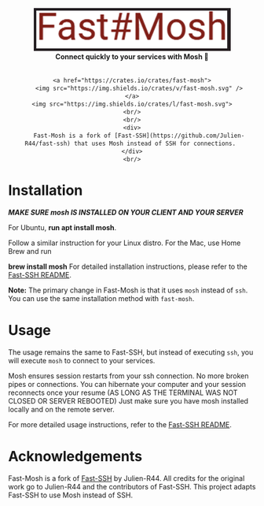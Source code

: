 <div align="center">
    <img src="fast_mosh_logo.png" />
    <br/>
    <b>Connect quickly to your services with Mosh 🚀</b>
    <br/>
    <br/>
    
    <a href="https://crates.io/crates/fast-mosh">
        <img src="https://img.shields.io/crates/v/fast-mosh.svg" />
    </a>
    <img src="https://img.shields.io/crates/l/fast-mosh.svg">
    <br/>
    <br/>
    <div>
        Fast-Mosh is a fork of [Fast-SSH](https://github.com/Julien-R44/fast-ssh) that uses Mosh instead of SSH for connections. 
    </div>
    <br/>
</div>

# Installation
***MAKE SURE mosh IS INSTALLED ON YOUR CLIENT AND YOUR SERVER***

For Ubuntu, **run apt install mosh**.

Follow a similar instruction for your Linux distro.
For the Mac, use Home Brew and run 

**brew install mosh**
For detailed installation instructions, please refer to the [Fast-SSH README](https://github.com/Julien-R44/fast-ssh#installation). 

**Note:** The primary change in Fast-Mosh is that it uses `mosh` instead of `ssh`. You can use the same installation method with `fast-mosh`.

# Usage
The usage remains the same to Fast-SSH, but instead of executing `ssh`, you will execute `mosh` to connect to your services. 

Mosh ensures session restarts from your ssh connection. No more broken pipes or connections. You can hibernate your computer and your session reconnects once your resume (AS LONG AS THE TERMINAL WAS NOT CLOSED OR SERVER REBOOTED) Just make sure you have mosh installed locally and on the remote server.

For more detailed usage instructions, refer to the [Fast-SSH README](https://github.com/Julien-R44/fast-ssh#documentation).

# Acknowledgements
Fast-Mosh is a fork of [Fast-SSH](https://github.com/Julien-R44/fast-ssh) by Julien-R44. All credits for the original work go to Julien-R44 and the contributors of Fast-SSH. This project adapts Fast-SSH to use Mosh instead of SSH.


